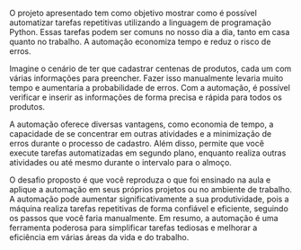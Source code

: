 O projeto apresentado tem como objetivo mostrar como é possível automatizar tarefas repetitivas utilizando a linguagem de programação Python. Essas tarefas podem ser comuns no nosso dia a dia, tanto em casa quanto no trabalho. A automação economiza tempo e reduz o risco de erros.

Imagine o cenário de ter que cadastrar centenas de produtos, cada um com várias informações para preencher. Fazer isso manualmente levaria muito tempo e aumentaria a probabilidade de erros. Com a automação, é possível verificar e inserir as informações de forma precisa e rápida para todos os produtos.

A automação oferece diversas vantagens, como economia de tempo, a capacidade de se concentrar em outras atividades e a minimização de erros durante o processo de cadastro. Além disso, permite que você execute tarefas automatizadas em segundo plano, enquanto realiza outras atividades ou até mesmo durante o intervalo para o almoço.

O desafio proposto é que você reproduza o que foi ensinado na aula e aplique a automação em seus próprios projetos ou no ambiente de trabalho. A automação pode aumentar significativamente a sua produtividade, pois a máquina realiza tarefas repetitivas de forma confiável e eficiente, seguindo os passos que você faria manualmente. Em resumo, a automação é uma ferramenta poderosa para simplificar tarefas tediosas e melhorar a eficiência em várias áreas da vida e do trabalho.
